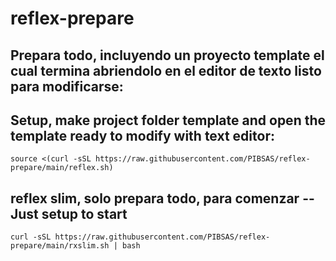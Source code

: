 # reflex-prepare

## Prepara todo, incluyendo un proyecto template el cual termina abriendolo en el editor de texto listo para modificarse:
## Setup, make project folder template and open the template ready to modify with text editor:
``source <(curl -sSL https://raw.githubusercontent.com/PIBSAS/reflex-prepare/main/reflex.sh)``

## reflex slim, solo prepara todo, para comenzar --Just setup to start
``curl -sSL https://raw.githubusercontent.com/PIBSAS/reflex-prepare/main/rxslim.sh | bash``

